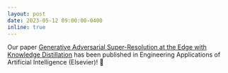 ```yaml
---
layout: post
date: 2023-05-12 09:00:00-0400
inline: true
---
```


Our paper [Generative Adversarial Super-Resolution at the Edge with Knowledge Distillation](https://authors.elsevier.com/a/1h3m13OWJ94qBO) has been published in Engineering Applications of Artificial Intelligence (Elsevier)! 📸
